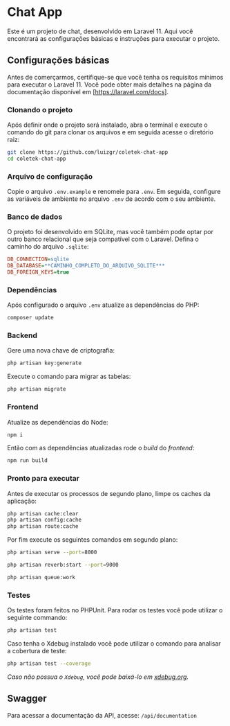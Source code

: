 # Chat App

Este é um projeto de chat, desenvolvido em Laravel 11. Aqui você encontrará as configurações básicas e instruções para executar o projeto.

## Configurações básicas

Antes de comerçarmos, certifique-se que você tenha os requisitos mínimos para executar o Laravel 11. Você pode obter mais detalhes na página da documentação disponível em [https://laravel.com/docs].

### Clonando o projeto

Após definir onde o projeto será instalado, abra o terminal e execute o comando do git para clonar os arquivos e em seguida acesse o diretório raiz:

```bash
git clone https://github.com/luizgr/coletek-chat-app
cd coletek-chat-app
```

### Arquivo de configuração

Copie o arquivo `.env.example` e renomeie para `.env`. Em seguida, configure as variáveis de ambiente no arquivo `.env` de acordo com o seu ambiente.

### Banco de dados

O projeto foi desenvolvido em SQLite, mas você também pode optar por outro banco relacional que seja compatível com o Laravel. Defina o caminho do arquivo `.sqlite`:

```ini
DB_CONNECTION=sqlite
DB_DATABASE=**CAMINHO_COMPLETO_DO_ARQUIVO_SQLITE***
DB_FOREIGN_KEYS=true
```

### Dependências

Após configurado o arquivo `.env` atualize as dependências do PHP:

```bash
composer update
```

### Backend

Gere uma nova chave de criptografia:

```bash
php artisan key:generate
```

Execute o comando para migrar as tabelas:

```bash
php artisan migrate
```
### Frontend

Atualize as dependências do Node:

```bash
npm i
```

Então com as dependências atualizadas rode o *build* do *frontend*:

```bash
npm run build
```

### Pronto para executar

Antes de executar os processos de segundo plano, limpe os caches da aplicação:

```bash
php artisan cache:clear
php artisan config:cache
php artisan route:cache
```

Por fim execute os seguintes comandos em segundo plano:

```bash
php artisan serve --port=8000
```
```bash
php artisan reverb:start --port=9000
```
```bash
php artisan queue:work
```

### Testes

Os testes foram feitos no PHPUnit. Para rodar os testes você pode utilizar o seguinte commando:

```bash
php artisan test
```

Caso tenha o Xdebug instalado você pode utilizar o comando para analisar a cobertura de teste:

```bash
php artisan test --coverage
```

*Caso não possua o `Xdebug`, você pode baixá-lo em [xdebug.org](https://xdebug.org/docs/install).*

## Swagger

Para acessar a documentação da API, acesse: `/api/documentation`